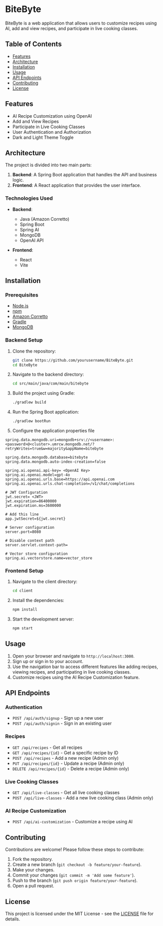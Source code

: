 # BiteByte

BiteByte is a web application that allows users to customize recipes using AI, add and view recipes, and participate in live cooking classes.

## Table of Contents

- [Features](#features)
- [Architecture](#architecture)
- [Installation](#installation)
- [Usage](#usage)
- [API Endpoints](#api-endpoints)
- [Contributing](#contributing)
- [License](#license)

## Features

- AI Recipe Customization using OpenAI
- Add and View Recipes
- Participate in Live Cooking Classes
- User Authentication and Authorization
- Dark and Light Theme Toggle

## Architecture

The project is divided into two main parts:

1. **Backend**: A Spring Boot application that handles the API and business logic.
2. **Frontend**: A React application that provides the user interface.

### Technologies Used

- **Backend**:
  - Java (Amazon Corretto)
  - Spring Boot
  - Spring AI
  - MongoDB
  - OpenAI API

- **Frontend**:
  - React
  - Vite

## Installation

### Prerequisites

- [Node.js](https://nodejs.org/)
- [npm](https://www.npmjs.com/)
- [Amazon Corretto](https://aws.amazon.com/corretto/)
- [Gradle](https://gradle.org/)
- [MongoDB](https://www.mongodb.com/)

### Backend Setup

1. Clone the repository:
    ```sh
    git clone https://github.com/yourusername/BiteByte.git
    cd BiteByte
    ```

2. Navigate to the backend directory:
    ```sh
    cd src/main/java/com/main/bitebyte
    ```

3. Build the project using Gradle:
    ```sh
    ./gradlew build
    ```

4. Run the Spring Boot application:
    ```sh
    ./gradlew bootRun
    ```
5. Configure the application properties file
```
spring.data.mongodb.uri=mongodb+srv://<username>:<password>@<cluster>.umrcw.mongodb.net/?retryWrites=true&w=majority&appName=bitebyte

spring.data.mongodb.database=bitebyte
spring.data.mongodb.auto-index-creation=false

spring.ai.openai.api-key= <OpenAI Key>
spring.ai.openai.model=gpt-4o
spring.ai.openai.urls.base=https://api.openai.com
spring.ai.openai.urls.chat-completion=/v1/chat/completions

# JWT Configuration
jwt.secret= <JWT>
jwt.expiration=86400000
jwt.expiration.ms=3600000

# Add this line
app.jwtSecret=${jwt.secret}

# Server configuration
server.port=8080

# Disable context path
server.servlet.context-path=

# Vector store configuration
spring.ai.vectorstore.name=vector_store
 ```
### Frontend Setup

1. Navigate to the client directory:
    ```sh
    cd client
    ```

2. Install the dependencies:
    ```sh
    npm install
    ```

3. Start the development server:
    ```sh
    npm start
    ```

## Usage

1. Open your browser and navigate to `http://localhost:3000`.
2. Sign up or sign in to your account.
3. Use the navigation bar to access different features like adding recipes, viewing recipes, and participating in live cooking classes.
4. Customize recipes using the AI Recipe Customization feature.

## API Endpoints

### Authentication

- `POST /api/auth/signup` - Sign up a new user
- `POST /api/auth/signin` - Sign in an existing user

### Recipes

- `GET /api/recipes` - Get all recipes
- `GET /api/recipes/{id}` - Get a specific recipe by ID
- `POST /api/recipes` - Add a new recipe (Admin only)
- `PUT /api/recipes/{id}` - Update a recipe (Admin only)
- `DELETE /api/recipes/{id}` - Delete a recipe (Admin only)

### Live Cooking Classes

- `GET /api/live-classes` - Get all live cooking classes
- `POST /api/live-classes` - Add a new live cooking class (Admin only)

### AI Recipe Customization

- `POST /api/ai-customization` - Customize a recipe using AI

## Contributing

Contributions are welcome! Please follow these steps to contribute:

1. Fork the repository.
2. Create a new branch (`git checkout -b feature/your-feature`).
3. Make your changes.
4. Commit your changes (`git commit -m 'Add some feature'`).
5. Push to the branch (`git push origin feature/your-feature`).
6. Open a pull request.

## License

This project is licensed under the MIT License - see the [LICENSE](LICENSE) file for details.